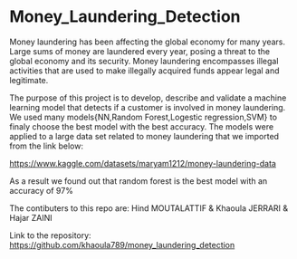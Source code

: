 # Money_Laundering_Detection

Money laundering has been affecting the global economy for many years. Large sums of money are laundered every year, posing a threat to the global economy and its security. Money laundering encompasses illegal activities that are used to make illegally acquired funds appear legal and legitimate.

The purpose of this project is to develop, describe and validate a machine learning model that detects if a customer is involved in money laundering. We used many models{NN,Random Forest,Logestic regression,SVM} to finaly choose the best model with the best accuracy. The models were applied to a large data set related to money laundering that we imported from the link below:

https://www.kaggle.com/datasets/maryam1212/money-laundering-data

As a result we found out that random forest is the best model with an accuracy of 97% 


The contibuters to this repo are: Hind MOUTALATTIF & Khaoula JERRARI & Hajar ZAINI

Link to the repository: https://github.com/khaoula789/money_laundering_detection
